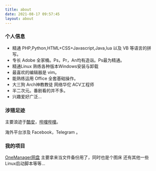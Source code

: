 ```yaml
---
title: about
date: 2021-08-17 09:57:45
layout: about
---
```


### 个人信息

- 精通 PHP,Python,HTML+CSS+Javascript,Java,lua 以及 VB 等语言的拼写。
- 专长 Adobe 全家桶。Ps，Pr，An均有造诣。Ps最为精通。
- 精通Linux  熟练各种版本Windows安装与卸载
- 最喜欢的编辑器是 vim。
- 能熟练运用 Office 全套基础操作。
- 大三狗 Arch神教教徒 网络华佗 ACV工程师
- 半二次元。番剧看的并不多。
- 兴趣爱好广泛...

### 涉猎足迹

主要浪迹于[酷安](http://www.coolapk.com/u/1838118)，[哔哩哔哩](https://space.bilibili.com/191358312)。

海外平台涉及 Facebook，Telegram 。

### 我的项目


[OneManager网盘](https://pan.hennessey.xyz/) 主要拿来当文件备份用了，同时也是个图床
还有其他一些Linux启动脚本等等...
